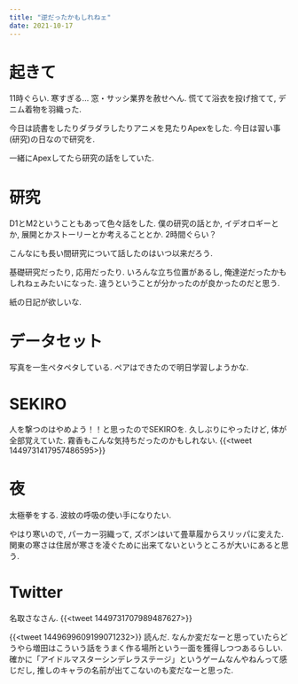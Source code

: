 ```yaml
---
title: "逆だったかもしれねェ"
date: 2021-10-17
---
```



# 起きて
11時ぐらい. 寒すぎる... 窓・サッシ業界を赦せへん. 慌てて浴衣を投げ捨てて, デニム着物を羽織った.

今日は読書をしたりダラダラしたりアニメを見たりApexをした. 今日は習い事(研究)の日なので研究を.

一緒にApexしてたら研究の話をしていた.

# 研究
D1とM2ということもあって色々話をした. 僕の研究の話とか, イデオロギーとか, 展開とかストーリーとか考えることとか. 2時間ぐらい？

こんなにも長い間研究について話したのはいつ以来だろう.

基礎研究だったり, 応用だったり. いろんな立ち位置があるし, 俺達逆だったかもしれねェみたいになった. 違うということが分かったのが良かったのだと思う.

紙の日記が欲しいな. 

# データセット
写真を一生ペタペタしている. ペアはできたので明日学習しようかな.

# SEKIRO
人を撃つのはやめよう！！と思ったのでSEKIROを. 久しぶりにやったけど, 体が全部覚えていた. 霧香もこんな気持ちだったのかもしれない.
{{<tweet 1449731417957486595>}}

# 夜
太極拳をする. 波紋の呼吸の使い手になりたい.

やはり寒いので, パーカー羽織って, ズボンはいて畳草履からスリッパに変えた. 関東の寒さは住居が寒さを凌ぐために出来てないというところが大いにあると思う.
# Twitter
名取さなさん.
{{<tweet 1449731707989487627>}}


{{<tweet 1449699609199071232>}}
読んだ. なんか変だなーと思っていたらどうやら増田はこういう話をうまく作る場所という一面を獲得しつつあるらしい. 確かに「アイドルマスターシンデレラステージ」というゲームなんやねんって感じだし, 推しのキャラの名前が出てこないのも変だなーと思った.